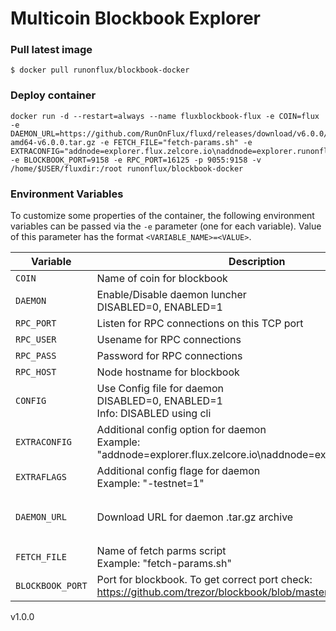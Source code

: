 # Multicoin Blockbook Explorer

### Pull latest image
```shell script
$ docker pull runonflux/blockbook-docker
```
### Deploy container
```shell script
docker run -d --restart=always --name fluxblockbook-flux -e COIN=flux -e DAEMON_URL=https://github.com/RunOnFlux/fluxd/releases/download/v6.0.0/Flux-amd64-v6.0.0.tar.gz -e FETCH_FILE="fetch-params.sh" -e EXTRACONFIG="addnode=explorer.flux.zelcore.io\naddnode=explorer.runonflux.io\naddnode=explorer.zelcash.online\naddnode=blockbook.runonflux.io" -e BLOCKBOOK_PORT=9158 -e RPC_PORT=16125 -p 9055:9158 -v /home/$USER/fluxdir:/root runonflux/blockbook-docker
```

### Environment Variables

To customize some properties of the container, the following environment
variables can be passed via the `-e` parameter (one for each variable).  Value
of this parameter has the format `<VARIABLE_NAME>=<VALUE>`.

| Variable       | Description                                  | Required   | Default |
|----------------|----------------------------------------------|------------|---------|
|`COIN`| Name of coin for blockbook  | `YES` | `unset` | 
|`DAEMON`| Enable/Disable daemon luncher <br /> DISABLED=0, ENABLED=1  | `NO` | `1` | 
|`RPC_PORT`| Listen for RPC connections on this TCP port | `YES` | `unset` |
|`RPC_USER`| Usename for RPC connections | `NO` | `user` |
|`RPC_PASS`| Password for RPC connections | `NO` | `pass` |
|`RPC_HOST`| Node hostname for blockbook | `NO` | `localhost` |
|`CONFIG`| Use Config file for daemon <br /> DISABLED=0, ENABLED=1 <br /> Info: DISABLED using cli | `NO` | `1` |
|`EXTRACONFIG`| Additional config option for daemon <br /> Example: "addnode=explorer.flux.zelcore.io\naddnode=explorer.runonflux.io" | `NO` | `unset` |
|`EXTRAFLAGS`| Additional config flage for daemon <br /> Example: "-testnet=1" | `NO` | `unset` |
|`DAEMON_URL`| Download URL for daemon .tar.gz archive | `NO` | `AUTO` <br />from blockbook config |
|`FETCH_FILE`| Name of fetch parms script <br /> Example: "fetch-params.sh" | `NO` | `unset` |
|`BLOCKBOOK_PORT`| Port for blockbook. To get correct port check: <br /> https://github.com/trezor/blockbook/blob/master/docs/ports.md | `YES` | `unset` |


v1.0.0
